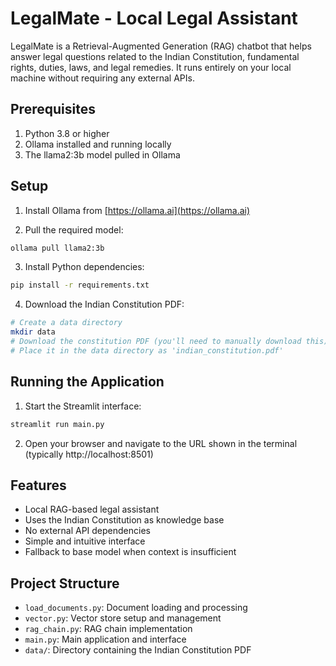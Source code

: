 # LegalMate - Local Legal Assistant

LegalMate is a Retrieval-Augmented Generation (RAG) chatbot that helps answer legal questions related to the Indian Constitution, fundamental rights, duties, laws, and legal remedies. It runs entirely on your local machine without requiring any external APIs.

## Prerequisites

1. Python 3.8 or higher
2. Ollama installed and running locally
3. The llama2:3b model pulled in Ollama

## Setup

1. Install Ollama from [https://ollama.ai](https://ollama.ai)

2. Pull the required model:

```bash
ollama pull llama2:3b
```

3. Install Python dependencies:

```bash
pip install -r requirements.txt
```

4. Download the Indian Constitution PDF:

```bash
# Create a data directory
mkdir data
# Download the constitution PDF (you'll need to manually download this)
# Place it in the data directory as 'indian_constitution.pdf'
```

## Running the Application

1. Start the Streamlit interface:

```bash
streamlit run main.py
```

2. Open your browser and navigate to the URL shown in the terminal (typically http://localhost:8501)

## Features

- Local RAG-based legal assistant
- Uses the Indian Constitution as knowledge base
- No external API dependencies
- Simple and intuitive interface
- Fallback to base model when context is insufficient

## Project Structure

- `load_documents.py`: Document loading and processing
- `vector.py`: Vector store setup and management
- `rag_chain.py`: RAG chain implementation
- `main.py`: Main application and interface
- `data/`: Directory containing the Indian Constitution PDF
